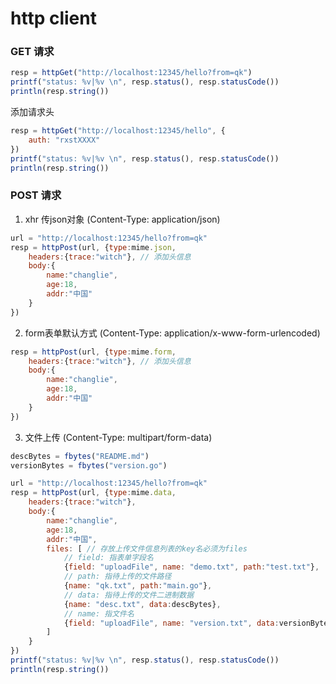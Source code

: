 # http client

### GET 请求
```js
resp = httpGet("http://localhost:12345/hello?from=qk")
printf("status: %v|%v \n", resp.status(), resp.statusCode())
println(resp.string())
```
添加请求头
```js
resp = httpGet("http://localhost:12345/hello", {
    auth: "rxstXXXX"
})
printf("status: %v|%v \n", resp.status(), resp.statusCode())
println(resp.string())
```

### POST 请求
1. xhr 传json对象 (Content-Type: application/json)
```js
url = "http://localhost:12345/hello?from=qk"
resp = httpPost(url, {type:mime.json,
    headers:{trace:"witch"}, // 添加头信息
    body:{
        name:"changlie",
        age:18,
        addr:"中国"
    }
})
```

2. form表单默认方式 (Content-Type: application/x-www-form-urlencoded)
```js
resp = httpPost(url, {type:mime.form,
    headers:{trace:"witch"}, // 添加头信息
    body:{
        name:"changlie",
        age:18,
        addr:"中国"
    }
})
```

3. 文件上传 (Content-Type: multipart/form-data)
```js
descBytes = fbytes("README.md")
versionBytes = fbytes("version.go")

url = "http://localhost:12345/hello?from=qk"
resp = httpPost(url, {type:mime.data,
    headers:{trace:"witch"},
    body:{
        name:"changlie",
        age:18,
        addr:"中国",
        files: [ // 存放上传文件信息列表的key名必须为files
            // field: 指表单字段名
            {field: "uploadFile", name: "demo.txt", path:"test.txt"},
            // path: 指待上传的文件路径
            {name: "qk.txt", path:"main.go"},
            // data: 指待上传的文件二进制数据
            {name: "desc.txt", data:descBytes},
            // name: 指文件名
            {field: "uploadFile", name: "version.txt", data:versionBytes},
        ]
    }
})
printf("status: %v|%v \n", resp.status(), resp.statusCode())
println(resp.string())
```








